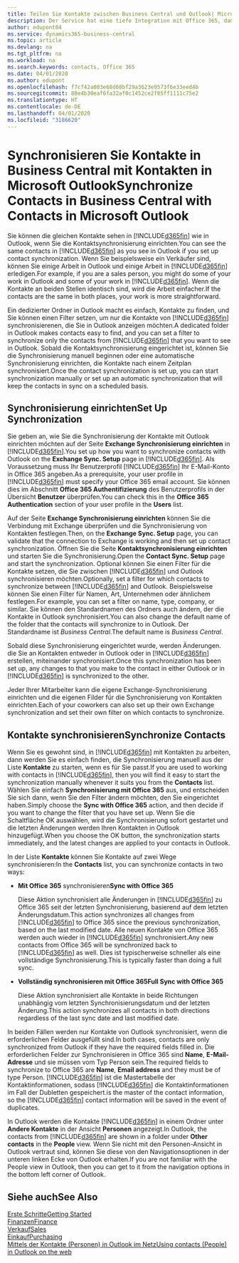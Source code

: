```yaml
---
title: Teilen Sie Kontakte zwischen Business Central und Outlook| Microsoft Doc
description: Der Service hat eine tiefe Integration mit Office 365, damit Sie Kontakten zwischen Outlook und Business Central freigeben können.
author: edupont04
ms.service: dynamics365-business-central
ms.topic: article
ms.devlang: na
ms.tgt_pltfrm: na
ms.workload: na
ms.search.keywords: contacts, Office 365
ms.date: 04/01/2020
ms.author: edupont
ms.openlocfilehash: f7cf42a003e68d68bf29a3623e9573f6e33eed4b
ms.sourcegitcommit: 88e4b30eaf6fa32af0c1452ce2f85ff1111c75e2
ms.translationtype: HT
ms.contentlocale: de-DE
ms.lasthandoff: 04/01/2020
ms.locfileid: "3186620"
---
```

# <a name="synchronize-contacts-in-business-central-with-contacts-in-microsoft-outlook"></a><span data-ttu-id="2e7a9-103">Synchronisieren Sie Kontakte in Business Central mit Kontakten in Microsoft Outlook</span><span class="sxs-lookup"><span data-stu-id="2e7a9-103">Synchronize Contacts in Business Central with Contacts in Microsoft Outlook</span></span>
<span data-ttu-id="2e7a9-104">Sie können die gleichen Kontakte sehen in [!INCLUDE[d365fin](includes/d365fin_md.md)] wie in Outlook, wenn Sie die Kontaktsynchronisierung einrichten.</span><span class="sxs-lookup"><span data-stu-id="2e7a9-104">You can see the same contacts in [!INCLUDE[d365fin](includes/d365fin_md.md)] as you see in Outlook if you set up contact synchronization.</span></span> <span data-ttu-id="2e7a9-105">Wenn Sie beispielsweise ein Verkäufer sind, können Sie einige Arbeit in Outlook und einige Arbeit in [!INCLUDE[d365fin](includes/d365fin_md.md)] erledigen.</span><span class="sxs-lookup"><span data-stu-id="2e7a9-105">For example, if you are a sales person, you might do some of your work in Outlook and some of your work in [!INCLUDE[d365fin](includes/d365fin_md.md)].</span></span> <span data-ttu-id="2e7a9-106">Wenn die Kontakte an beiden Stellen identisch sind, wird die Arbeit einfacher.</span><span class="sxs-lookup"><span data-stu-id="2e7a9-106">If the contacts are the same in both places, your work is more straightforward.</span></span>  

<span data-ttu-id="2e7a9-107">Ein dedizierter Ordner in Outlook macht es einfach, Kontakte zu finden, und Sie können einen Filter setzen, um nur die Kontakte von [!INCLUDE[d365fin](includes/d365fin_md.md)] synchronisierenen, die Sie in Outlook anzeigen möchten.</span><span class="sxs-lookup"><span data-stu-id="2e7a9-107">A dedicated folder in Outlook makes contacts easy to find, and you can set a filter to synchronize only the contacts from [!INCLUDE[d365fin](includes/d365fin_md.md)] that you want to see in Outlook.</span></span> <span data-ttu-id="2e7a9-108">Sobald die Kontaktsynchronisierung eingerichtet ist, können Sie die Synchronisierung manuell beginnen oder eine automatische Synchronisierung einrichten, die Kontakte nach einem Zeitplan synchronisiert.</span><span class="sxs-lookup"><span data-stu-id="2e7a9-108">Once the contact synchronization is set up, you can start synchronization manually or set up an automatic synchronization that will keep the contacts in sync on a scheduled basis.</span></span>  

## <a name="set-up-synchronization"></a><span data-ttu-id="2e7a9-109">Synchronisierung einrichten</span><span class="sxs-lookup"><span data-stu-id="2e7a9-109">Set Up Synchronization</span></span>
<span data-ttu-id="2e7a9-110">Sie geben an, wie Sie die Synchronisierung der Kontakte mit Outlook einrichten möchten auf der Seite **Exchange Synchronisierung einrichten** in [!INCLUDE[d365fin](includes/d365fin_md.md)].</span><span class="sxs-lookup"><span data-stu-id="2e7a9-110">You set up how you want to synchronize contacts with Outlook on the **Exchange Sync. Setup** page in [!INCLUDE[d365fin](includes/d365fin_md.md)].</span></span> <span data-ttu-id="2e7a9-111">Als Voraussetzung muss Ihr Benutzerprofil [!INCLUDE[d365fin](includes/d365fin_md.md)] Ihr E-Mail-Konto in Office 365 angeben.</span><span class="sxs-lookup"><span data-stu-id="2e7a9-111">As a prerequisite, your user profile in [!INCLUDE[d365fin](includes/d365fin_md.md)] must specify your Office 365 email account.</span></span> <span data-ttu-id="2e7a9-112">Sie können dies im Abschnitt **Office 365 Authentifizierung** des Benutzerprofils in der Übersicht **Benutzer** überprüfen.</span><span class="sxs-lookup"><span data-stu-id="2e7a9-112">You can check this in the **Office 365 Authentication** section of your user profile in the **Users** list.</span></span>  

<span data-ttu-id="2e7a9-113">Auf der Seite **Exchange Synchronisierung einrichten** können Sie die Verbindung mit Exchange überprüfen und die Synchronisierung von Kontakten festlegen.</span><span class="sxs-lookup"><span data-stu-id="2e7a9-113">Then, on the **Exchange Sync. Setup** page, you can validate that the connection to Exchange is working and then set up contact synchronization.</span></span> <span data-ttu-id="2e7a9-114">Öffnen Sie die Seite **Kontaktsynchronisierung einrichten** und starten Sie die Synchronisierung.</span><span class="sxs-lookup"><span data-stu-id="2e7a9-114">Open the **Contact Sync. Setup** page and start the synchronization.</span></span> <span data-ttu-id="2e7a9-115">Optional können Sie einen Filter für die Kontakte setzen, die Sie zwischen [!INCLUDE[d365fin](includes/d365fin_md.md)] und Outlook synchronisieren möchten.</span><span class="sxs-lookup"><span data-stu-id="2e7a9-115">Optionally, set a filter for which contacts to synchronize between [!INCLUDE[d365fin](includes/d365fin_md.md)] and Outlook.</span></span> <span data-ttu-id="2e7a9-116">Beispielsweise können Sie einen Filter für Namen, Art, Unternehmen oder ähnlichem festlegen.</span><span class="sxs-lookup"><span data-stu-id="2e7a9-116">For example, you can set a filter on name, type, company, or similar.</span></span> <span data-ttu-id="2e7a9-117">Sie können den Standardnamen des Ordners auch ändern, der die Kontakte in Outlook synchronisiert.</span><span class="sxs-lookup"><span data-stu-id="2e7a9-117">You can also change the default name of the folder that the contacts will synchronize to in Outlook.</span></span> <span data-ttu-id="2e7a9-118">Der Standardname ist *Business Central*.</span><span class="sxs-lookup"><span data-stu-id="2e7a9-118">The default name is *Business Central*.</span></span>  

<span data-ttu-id="2e7a9-119">Sobald diese Synchronisierung eingerichtet wurde, werden Änderungen. die Sie an Kontakten entweder in Outlook oder in [!INCLUDE[d365fin](includes/d365fin_md.md)] erstellen, miteinander synchronisiert.</span><span class="sxs-lookup"><span data-stu-id="2e7a9-119">Once this synchronization has been set up, any changes to that you make to the contact in either Outlook or in [!INCLUDE[d365fin](includes/d365fin_md.md)] is synchronized to the other.</span></span>  

<span data-ttu-id="2e7a9-120">Jeder Ihrer Mitarbeiter kann die eigene Exchange-Synchronisierung einrichten und die eigenen Filder für die Synchronisierung von Kontakten einrichten.</span><span class="sxs-lookup"><span data-stu-id="2e7a9-120">Each of your coworkers can also set up their own Exchange synchronization and set their own filter on which contacts to synchronize.</span></span>  

## <a name="synchronize-contacts"></a><span data-ttu-id="2e7a9-121">Kontakte synchronisieren</span><span class="sxs-lookup"><span data-stu-id="2e7a9-121">Synchronize Contacts</span></span>
<span data-ttu-id="2e7a9-122">Wenn Sie es gewohnt sind, in [!INCLUDE[d365fin](includes/d365fin_md.md)] mit Kontakten zu arbeiten, dann werden Sie es einfach finden, die Synchronisierung manuell aus der Liste **Kontakte** zu starten, wenn es für Sie passt.</span><span class="sxs-lookup"><span data-stu-id="2e7a9-122">If you are used to working with contacts in [!INCLUDE[d365fin](includes/d365fin_md.md)], then you will find it easy to start the synchronization manually whenever it suits you from the **Contacts** list.</span></span> <span data-ttu-id="2e7a9-123">Wählen Sie einfach **Synchronisierung mit Office 365** aus, und entscheiden Sie sich dann, wenn Sie den Filter ändern möchten, den Sie eingerichtet haben.</span><span class="sxs-lookup"><span data-stu-id="2e7a9-123">Simply choose the **Sync with Office 365** action, and then decide if you want to change the filter that you have set up.</span></span> <span data-ttu-id="2e7a9-124">Wenn Sie die Schaltfläche OK auswählen, wird die Synchronisierung sofort gestartet und die letzten Änderungen werden Ihren Kontakten in Outlook hinzugefügt.</span><span class="sxs-lookup"><span data-stu-id="2e7a9-124">When you choose the OK button, the synchronization starts immediately, and the latest changes are applied to your contacts in Outlook.</span></span>  

<span data-ttu-id="2e7a9-125">In der Liste **Kontakte** können Sie Kontakte auf zwei Wege synchronisieren:</span><span class="sxs-lookup"><span data-stu-id="2e7a9-125">In the **Contacts** list, you can synchronize contacts in two ways:</span></span>

* <span data-ttu-id="2e7a9-126">**Mit Office 365** synchronisieren</span><span class="sxs-lookup"><span data-stu-id="2e7a9-126">**Sync with Office 365**</span></span>

  <span data-ttu-id="2e7a9-127">Diese Aktion synchronisiert alle Änderungen in [!INCLUDE[d365fin](includes/d365fin_md.md)] zu Office 365 seit der letzten Synchronisierung, basierend auf dem letzten Änderungsdatum.</span><span class="sxs-lookup"><span data-stu-id="2e7a9-127">This action synchronizes all changes from [!INCLUDE[d365fin](includes/d365fin_md.md)] to Office 365 since the previous synchronization, based on the last modified date.</span></span> <span data-ttu-id="2e7a9-128">Alle neuen Kontakte von Office 365 werden auch wieder in [!INCLUDE[d365fin](includes/d365fin_md.md)] synchronisiert.</span><span class="sxs-lookup"><span data-stu-id="2e7a9-128">Any new contacts from Office 365 will be synchronized back to [!INCLUDE[d365fin](includes/d365fin_md.md)] as well.</span></span> <span data-ttu-id="2e7a9-129">Dies ist typischerweise schneller als eine vollständige Synchronisierung.</span><span class="sxs-lookup"><span data-stu-id="2e7a9-129">This is typically faster than doing a full sync.</span></span>  

* <span data-ttu-id="2e7a9-130">**Vollständig synchronisieren mit Office 365**</span><span class="sxs-lookup"><span data-stu-id="2e7a9-130">**Full Sync with Office 365**</span></span>

  <span data-ttu-id="2e7a9-131">Diese Aktion synchronisiert alle Kontakte in beide Richtungen unabhängig vom letzten Synchronisierungsdatum und der letzten Änderung.</span><span class="sxs-lookup"><span data-stu-id="2e7a9-131">This action synchronizes all contacts in both directions regardless of the last sync date and last modified date.</span></span>  

<span data-ttu-id="2e7a9-132">In beiden Fällen werden nur Kontakte von Outlook synchronisiert, wenn die erforderlichen Felder ausgefüllt sind.</span><span class="sxs-lookup"><span data-stu-id="2e7a9-132">In both cases, contacts are only synchronized from Outlook if they have the required fields filled in.</span></span> <span data-ttu-id="2e7a9-133">Die erforderlichen Felder zur Synchronisieren in Office 365 sind **Name**, **E-Mail-Adresse** und sie müssen vom Typ Person sein.</span><span class="sxs-lookup"><span data-stu-id="2e7a9-133">The required fields to synchronize to Office 365 are **Name**, **Email address** and they must be of type Person.</span></span> [!INCLUDE[d365fin](includes/d365fin_md.md)] <span data-ttu-id="2e7a9-134">ist die Mastertabelle der Kontaktinformationen, sodass [!INCLUDE[d365fin](includes/d365fin_md.md)] die Kontaktinformationen im Fall der Dubletten gespeichert.</span><span class="sxs-lookup"><span data-stu-id="2e7a9-134">is the master of the contact information, so the [!INCLUDE[d365fin](includes/d365fin_md.md)] contact information will be saved in the event of duplicates.</span></span>  

<span data-ttu-id="2e7a9-135">In Outlook werden die Kontakte [!INCLUDE[d365fin](includes/d365fin_md.md)] in einem Ordner unter **Andere Kontakte** in der Ansicht **Personen** angezeigt.</span><span class="sxs-lookup"><span data-stu-id="2e7a9-135">In Outlook, the contacts from [!INCLUDE[d365fin](includes/d365fin_md.md)] are shown in a folder under **Other contacts** in the **People**  view.</span></span> <span data-ttu-id="2e7a9-136">Wenn Sie nicht mit den Personen-Ansicht in Outlook vertraut sind, können Sie diese von den Navigationsoptionen in der unteren linken Ecke von Outlook erhalten.</span><span class="sxs-lookup"><span data-stu-id="2e7a9-136">If you are not familiar with the People view in Outlook, then you can get to it from the navigation options in the bottom left corner of Outlook.</span></span>  

## <a name="see-also"></a><span data-ttu-id="2e7a9-137">Siehe auch</span><span class="sxs-lookup"><span data-stu-id="2e7a9-137">See Also</span></span>
[<span data-ttu-id="2e7a9-138">Erste Schritte</span><span class="sxs-lookup"><span data-stu-id="2e7a9-138">Getting Started</span></span>](product-get-started.md)  
[<span data-ttu-id="2e7a9-139">Finanzen</span><span class="sxs-lookup"><span data-stu-id="2e7a9-139">Finance</span></span>](finance.md)  
[<span data-ttu-id="2e7a9-140">Verkauf</span><span class="sxs-lookup"><span data-stu-id="2e7a9-140">Sales</span></span>](sales-manage-sales.md)  
[<span data-ttu-id="2e7a9-141">Einkauf</span><span class="sxs-lookup"><span data-stu-id="2e7a9-141">Purchasing</span></span>](purchasing-manage-purchasing.md)  
[<span data-ttu-id="2e7a9-142">Mittels der Kontakte (Personen) in Outlook im Netz</span><span class="sxs-lookup"><span data-stu-id="2e7a9-142">Using contacts (People) in Outlook on the web</span></span>](https://support.office.com/article/Using-contacts-People-in-Outlook-on-the-web-1e3438c7-26b2-420c-87de-3cea9d31b5cb?appver=OWB150)  
